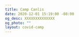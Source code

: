 ```yaml
---
title: Camp Canlis
date: 2020-12-01 15:19:00 -08:00
og_desc: XXXXXXXXXXXXXX
og_photo: ""
layout: covid-camp
---
```

